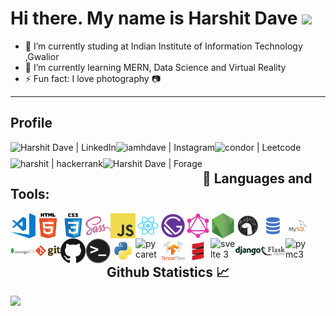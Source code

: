 # Hi there. My name is Harshit Dave <img width="30px" src="https://media.tenor.com/images/3b388fe03da271d2674faf85eb7c3fcd/tenor.gif" />

- 🔭  I’m currently studing at Indian Institute of Information Technology ,Gwalior
- 🌱 I’m currently learning MERN, Data Science and Virtual Reality
- ⚡ Fun fact: I love photography 📷

---


## Profile

[<img align="left" alt="Harshit Dave | LinkedIn" height="26px" src="https://upload.wikimedia.org/wikipedia/commons/thumb/c/c9/Linkedin.svg/1200px-Linkedin.svg.png"/>][linkedin]
[<img align="left" alt="iamhdave | Instagram" height="26px" src="https://parentzone.org.uk/sites/default/files/Instagram%20logo.jpg" />][instagram]
[<img align="left" alt="condor | Leetcode" height="26px" src="https://leetcode.com/static/images/LeetCode_logo.png" />][leetcode]
[<img align="left" alt="harshit | hackerrank" height="26px" src="https://repository-images.githubusercontent.com/231893793/cec60480-04a9-11eb-80c4-df7359d94047" />][hackerrank]
[<img align="left" alt="Harshit Dave | Forage" height="26px" src="https://cdn-assets.theforage.com/favicon/android-icon-192x192.png" />][forage]

<br />

## 🧰 Languages and Tools:

<img align="left" alt="Visual Studio Code" width="40px" src="https://raw.githubusercontent.com/github/explore/80688e429a7d4ef2fca1e82350fe8e3517d3494d/topics/visual-studio-code/visual-studio-code.png" />
<img align="left" alt="HTML5" width="40px" src="https://raw.githubusercontent.com/github/explore/80688e429a7d4ef2fca1e82350fe8e3517d3494d/topics/html/html.png" />
<img align="left" alt="CSS3" width="40px" src="https://raw.githubusercontent.com/github/explore/80688e429a7d4ef2fca1e82350fe8e3517d3494d/topics/css/css.png" />
<img align="left" alt="Sass" width="40px" src="https://raw.githubusercontent.com/github/explore/80688e429a7d4ef2fca1e82350fe8e3517d3494d/topics/sass/sass.png" />
<img align="left" alt="JavaScript" width="40px" src="https://raw.githubusercontent.com/github/explore/80688e429a7d4ef2fca1e82350fe8e3517d3494d/topics/javascript/javascript.png" />
<img align="left" alt="React" width="40px" src="https://raw.githubusercontent.com/github/explore/80688e429a7d4ef2fca1e82350fe8e3517d3494d/topics/react/react.png" />
<img align="left" alt="Gatsby" width="40px" src="https://raw.githubusercontent.com/github/explore/e94815998e4e0713912fed477a1f346ec04c3da2/topics/gatsby/gatsby.png" />
<img align="left" alt="GraphQL" width="40px" src="https://raw.githubusercontent.com/github/explore/80688e429a7d4ef2fca1e82350fe8e3517d3494d/topics/graphql/graphql.png" />
<img align="left" alt="Node.js" width="40px" src="https://raw.githubusercontent.com/github/explore/80688e429a7d4ef2fca1e82350fe8e3517d3494d/topics/nodejs/nodejs.png" />
<img align="left" alt="Deno" width="40px" src="https://raw.githubusercontent.com/github/explore/361e2821e2dea67711cde99c9c40ed357061cf27/topics/deno/deno.png" />
<img align="left" alt="SQL" width="40px" src="https://raw.githubusercontent.com/github/explore/80688e429a7d4ef2fca1e82350fe8e3517d3494d/topics/sql/sql.png" />
<img align="left" alt="MySQL" width="40px" src="https://raw.githubusercontent.com/github/explore/80688e429a7d4ef2fca1e82350fe8e3517d3494d/topics/mysql/mysql.png" />
<img align="left" alt="MongoDB" width="40px" src="https://raw.githubusercontent.com/github/explore/80688e429a7d4ef2fca1e82350fe8e3517d3494d/topics/mongodb/mongodb.png" />
<img align="left" alt="Git" width="40px" src="https://raw.githubusercontent.com/github/explore/80688e429a7d4ef2fca1e82350fe8e3517d3494d/topics/git/git.png" />
<img align="left" alt="GitHub" width="40px" src="https://raw.githubusercontent.com/github/explore/78df643247d429f6cc873026c0622819ad797942/topics/github/github.png" />
<img align="left" alt="Terminal" width="40px" src="https://raw.githubusercontent.com/github/explore/80688e429a7d4ef2fca1e82350fe8e3517d3494d/topics/terminal/terminal.png" />
<img align="left" alt="python" width="40px" src="https://raw.githubusercontent.com/github/explore/80688e429a7d4ef2fca1e82350fe8e3517d3494d/topics/python/python.png" />
<img align="left" alt="pycaret" width="40px" src="https://avatars.githubusercontent.com/u/58118658?v=4" />
<img align="left" alt="tensorflow" width="40px" src="https://raw.githubusercontent.com/github/explore/80688e429a7d4ef2fca1e82350fe8e3517d3494d/topics/tensorflow/tensorflow.png" />
<img align="left" alt="scala" width="40px" src="https://raw.githubusercontent.com/github/explore/80688e429a7d4ef2fca1e82350fe8e3517d3494d/topics/scala/scala.png" />
<img align="left" alt="svelte 3" width="40px" src="https://avatars.githubusercontent.com/u/23617963?s=280&v=4" />
<img align="left" alt="django" width="40px" src="https://raw.githubusercontent.com/github/explore/80688e429a7d4ef2fca1e82350fe8e3517d3494d/topics/django/django.png" />
<img align="left" alt="flask" width="40px" src="https://raw.githubusercontent.com/github/explore/80688e429a7d4ef2fca1e82350fe8e3517d3494d/topics/flask/flask.png" />
<img align="left" alt="pymc3" width="40px" src="https://numfocus.org/wp-content/uploads/2016/07/pymc3-logo-300.png" />

<br />
<br />
<br />

<h2 align="center"> Github Statistics 📈 </h2>

<div align="left"> 
<a href="https://github.com/harshitkd/github-readme-stats" >
  <img align="left" src="https://github-readme-stats.vercel.app/api?username=harshitkd&theme=radical&line_height=20" />
</a>
 </div>

 

[instagram]: https://www.instagram.com/iamhdave/
[linkedin]: https://www.linkedin.com/in/harshit-dave-b72a22193/
[leetcode]: https://leetcode.com/harshit_dave/
[hackerrank]: https://www.hackerrank.com/harshit_dave
[forage]: https://www.theforage.com/profile/sBCFTvjDwKTe2Krqo?ref=sBCFTvjDwKTe2Krqo
